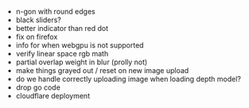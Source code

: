 - n-gon with round edges
- black sliders?
- better indicator than red dot
- fix on firefox
- info for when webgpu is not supported
- verify linear space rgb math
- partial overlap weight in blur (prolly not)
- make things grayed out / reset on new image upload
- do we handle correctly uploading image when loading depth model?
- drop go code
- cloudflare deployment